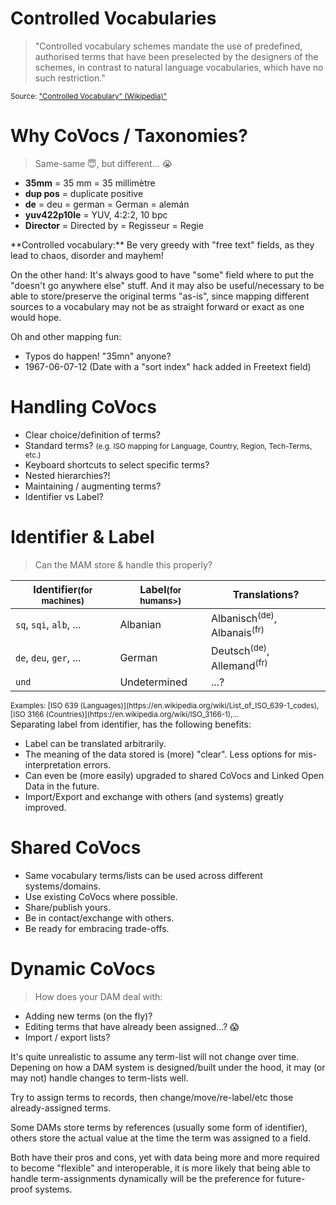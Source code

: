 <!-- 
Controlled vocabularies and lists
-->

# Controlled Vocabularies

> "Controlled vocabulary schemes mandate the use of predefined, authorised
> terms that have been preselected by the designers of the schemes, in contrast
> to natural language vocabularies, which have no such restriction."

<small>Source: ["Controlled Vocabulary" (Wikipedia)"](https://en.wikipedia.org/wiki/Controlled_vocabulary)</small>


# Why CoVocs / Taxonomies?

> Same-same 😇, but different... 😭

  * **35mm** = 35 mm = 35 millimètre
  * **dup pos** = duplicate positive
  * **de** = deu = german = German = alemán
  * **yuv422p10le** = YUV, 4:2:2, 10 bpc
  * **Director** = Directed by = Regisseur = Regie

<aside class="notes">
**Controlled vocabulary:**
Be very greedy with "free text" fields, as they lead to chaos, disorder and mayhem!

On the other hand:
It's always good to have "some" field where to put the "doesn't go anywhere
else" stuff. And it may also be useful/necessary to be able to store/preserve
the original terms "as-is", since mapping different sources to a vocabulary may
not be as straight forward or exact as one would hope.

Oh and other mapping fun:
  * Typos do happen! "35mn" anyone?
  * 1967-06-07-12 (Date with a "sort index" hack added in Freetext field)
</aside>



# Handling CoVocs

  * Clear choice/definition of terms?
  * Standard terms? <small>(e.g. ISO mapping for Language, Country, Region, Tech-Terms, etc.)</small>
  * Keyboard shortcuts to select specific terms?
  * Nested hierarchies?!
  * Maintaining / augmenting terms?
  * Identifier vs Label?



# Identifier &amp; Label

> Can the MAM store &amp; handle this properly?  

| Identifier<small>(for machines)</small> | Label<small>(for humans>) | Translations? |
| ------------------------ | --------------| ------------- |
| `sq`, `sqi`, `alb`, ...  | Albanian      | Albanisch<sup>(de)</sup>, Albanais<sup>(fr)</sup>    |
| `de`, `deu`, `ger`, ...  | German        | Deutsch<sup>(de)</sup>, Allemand<sup>(fr)</sup>      |
| `und`                    | Undetermined  | ...?                   |

<small>
Examples: 
[ISO 639 (Languages)](https://en.wikipedia.org/wiki/List_of_ISO_639-1_codes),
[ISO 3166 (Countries)](https://en.wikipedia.org/wiki/ISO_3166-1),...
</small>

<aside class="notes">
Separating label from identifier, has the following benefits:

  * Label can be translated arbitrarily.
  * The meaning of the data stored is (more) "clear".
    Less options for mis-interpretation errors.
  * Can even be (more easily) upgraded to shared CoVocs and Linked Open Data in
    the future.
  * Import/Export and exchange with others (and systems) greatly improved.
</aside>



# Shared CoVocs

  * Same vocabulary terms/lists can be 
    used across different systems/domains.
  * Use existing CoVocs where possible.
  * Share/publish yours.
  * Be in contact/exchange with others.
  * Be ready for embracing trade-offs.



# Dynamic CoVocs

> How does your DAM deal with:

  * Adding new terms (on the fly)?
  * Editing terms that have already been assigned...? 😱️
  * Import / export lists?

<aside class="notes">
It's quite unrealistic to assume any term-list will not change over time.
Depening on how a DAM system is designed/built under the hood, it may (or may
not) handle changes to term-lists well.

Try to assign terms to records, then change/move/re-label/etc those
already-assigned terms.

Some DAMs store terms by references (usually some form of identifier), others
store the actual value at the time the term was assigned to a field.

Both have their pros and cons, yet with data being more and more required to
become "flexible" and interoperable, it is more likely that being able to
handle term-assignments dynamically will be the preference for future-proof
systems.

</aside>



